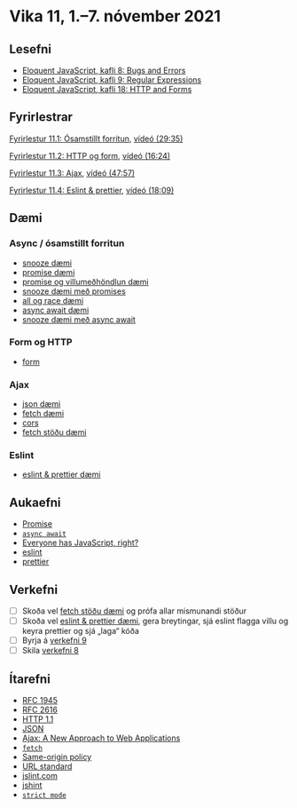 # Vika 11, 1.–7. nóvember 2021

## Lesefni

* [Eloquent JavaScript, kafli 8: Bugs and Errors](https://eloquentjavascript.net/08_error.html)
* [Eloquent JavaScript, kafli 9: Regular Expressions](https://eloquentjavascript.net/09_regexp.html)
* [Eloquent JavaScript, kafli 18: HTTP and Forms](https://eloquentjavascript.net/18_http.html)

## Fyrirlestrar

[Fyrirlestur 11.1: Ósamstillt forritun](11.1.async.md), [vídeó (29:35)](https://youtu.be/QJsHkQHZrQw)

[Fyrirlestur 11.2: HTTP og form](11.2.http-form.md), [vídeó (16:24)](https://youtu.be/f0-GN_M67lc)

[Fyrirlestur 11.3: Ajax](11.3.ajax.md), [vídeó (47:57)](https://youtu.be/y2J8E-hqJrc)

[Fyrirlestur 11.4: Eslint & prettier](11.4.eslint.md), [vídeó (18:09)](https://youtu.be/VkYCfQDVxYE)

## Dæmi

### Async / ósamstillt forritun

* [snooze dæmi](daemi/1.async/01.snooze.js)
* [promise dæmi](daemi/1.async/02.promise.js)
* [promise og villumeðhöndlun dæmi](daemi/1.async/03.future-message.js)
* [snooze dæmi með promises](daemi/1.async/04.snooze-promise.js)
* [all og race dæmi](daemi/1.async/05.all-race.js)
* [async await dæmi](daemi/1.async/06.futureMessage-async.js)
* [snooze dæmi með async await](daemi/1.async/07.snooze-async.js)

### Form og HTTP

* [form](daemi/2.form/01.form.html)

### Ajax

* [json dæmi](daemi/3.ajax/01.json.js)
* [fetch dæmi](daemi/3.ajax/02.fetch.html)
* [cors](daemi/3.ajax/03.cors.html)
* [fetch stöðu dæmi](daemi/ajax/04.fetch.html)

### Eslint

* [eslint & prettier dæmi](./daemi/4.eslint)

## Aukaefni

* [Promise](https://developer.mozilla.org/en-US/docs/Web/JavaScript/Reference/Global_Objects/Promise)
* [`async await`](https://developer.mozilla.org/en-US/docs/Learn/JavaScript/Asynchronous/Async_await)
* [Everyone has JavaScript, right?](https://kryogenix.org/code/browser/everyonehasjs.html)
* [eslint](https://eslint.org/)
* [prettier](https://prettier.io/)

## Verkefni

* [ ] Skoða vel [fetch stöðu dæmi](daemi/ajax/04.fetch.html) og prófa allar mismunandi stöður
* [ ] Skoða vel [eslint & prettier dæmi](./daemi/4.eslint), gera breytingar, sjá eslint flagga villu og keyra prettier og sjá „laga“ kóða
* [ ] Byrja á [verkefni 9](https://github.com/vefforritun/vef1-2021-v9)
* [ ] Skila [verkefni 8](https://github.com/vefforritun/vef1-2021-v8)

## Ítarefni

* [RFC 1945](http://tools.ietf.org/html/rfc1945)
* [RFC 2616](http://tools.ietf.org/html/rfc2068)
* [HTTP 1.1](http://tools.ietf.org/html/rfc2068)
* [JSON](https://developer.mozilla.org/en-US/docs/Web/JavaScript/Reference/Global_Objects/JSON)
* [Ajax: A New Approach to Web Applications](https://immagic.com/eLibrary/ARCHIVES/GENERAL/ADTVPATH/A050218G.pdf)
* [`fetch`](https://developer.mozilla.org/en-US/docs/Web/API/Fetch_API)
* [Same-origin policy](https://developer.mozilla.org/en-US/docs/Web/Security/Same-origin_policy)
* [URL standard](https://url.spec.whatwg.org/)
* [jslint.com](http://jslint.com/)
* [jshint](https://jshint.com/)
* [`strict mode`](https://developer.mozilla.org/en-US/docs/Web/JavaScript/Reference/Strict_mode)
